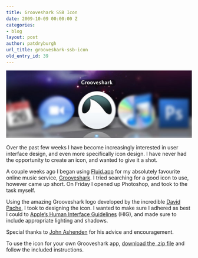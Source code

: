 ```yaml
---
title: Grooveshark SSB Icon
date: 2009-10-09 00:00:00 Z
categories:
- blog
layout: post
author: patdryburgh
url_title: grooveshark-ssb-icon
old_entry_id: 39
---
```


![Grooveshark Icon](/images/uploads/3228937082_85095e6319_o.jpg)

Over the past few weeks I have become increasingly interested in user interface design, and even more specifically icon design. I have never had the opportunity to create an icon, and wanted to give it a shot.

A couple weeks ago I began using [Fluid.app](http://fluidapp.com/) for my absolutely favourite online music service, [Grooveshark](http://grooveshark.com/). I tried searching for a good icon to use, however came up short. On Friday I opened up Photoshop, and took to the task myself.

Using the amazing Grooveshark logo developed by the incredible [David Pache](http://dache.ch/), I took to designing the icon. I wanted to make sure I adhered as best I could to [Apple’s Human Interface Guidelines](http://developer.apple.com/documentation/userexperience/Conceptual/AppleHIGuidelines/index.html) (HIG), and made sure to include appropriate lighting and shadows.

Special thanks to [John Ashenden](http://johnwithanh.com/) for his advice and encouragement.

To use the icon for your own Grooveshark app, [download the .zip file](/downloads/gs-icon.zip) and follow the included instructions.